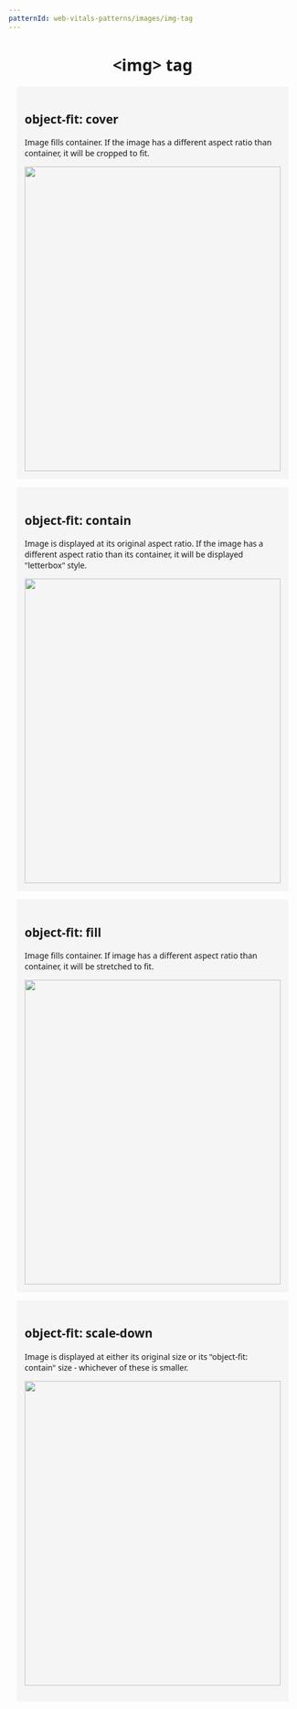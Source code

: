 ```yaml
---
patternId: web-vitals-patterns/images/img-tag
---
```


<!DOCTYPE html>
<html lang="en">

<head>
    <meta charset="utf-8">
    <meta name="viewport" content="width=device-width, initial-scale=1">
    <title>&lt;img&gt; tag demo</title>
    <style>
        body {
            padding: 1em;
            font-family: system-ui;
        }
        h1 {
            text-align: center;
        }
        .section {
            margin: 1em;
            padding: 1em;
            background-color: #F5F5F5;
        }
        .cover {
            object-fit: cover;
            width: 100%
        }
        .contain {
            object-fit: contain;
            width: 100%
        }
        .fill {
            object-fit: fill;
            width: 100%;
        }
        .scale-down {
            object-fit: scale-down;
            width: 100%;
        }
    </style>
</head>
<body>
    <h1>&lt;img&gt; tag</h1>
    <div class="section">
        <h2>object-fit: cover</h2>
        <p>Image fills container. If the image has a different aspect ratio than container, it will be cropped to fit.</p>
        <img class="cover" src="https://web-dev.imgix.net/image/j2RDdG43oidUy6AL6LovThjeX9c2/DmZBhXhFnBS7tl8TW4Fn.jpg" width="800" height="533">
    </div>
    <div class="section">
        <h2>object-fit: contain</h2>
        <p>Image is displayed at its original aspect ratio. If the image has a different aspect ratio than its container, it will be displayed "letterbox" style.</p>
        <img class="contain" src="https://web-dev.imgix.net/image/j2RDdG43oidUy6AL6LovThjeX9c2/DmZBhXhFnBS7tl8TW4Fn.jpg" width="800" height="533">
    </div>
    <div class="section">
        <h2>object-fit: fill</h2>
        <p>Image fills container. If image has a different aspect ratio than container, it will be stretched to fit.</p>
        <img class="fill" src="https://web-dev.imgix.net/image/j2RDdG43oidUy6AL6LovThjeX9c2/DmZBhXhFnBS7tl8TW4Fn.jpg" width="800" height="533">
    </div>
    <div class="section">
        <h2>object-fit: scale-down</h2>
        <p>Image is displayed at either its original size or its "object-fit: contain" size - whichever of these is smaller.<p>
        <img class="scale-down" src="https://web-dev.imgix.net/image/j2RDdG43oidUy6AL6LovThjeX9c2/DmZBhXhFnBS7tl8TW4Fn.jpg" width="800" height="533">
    </div>

</body>